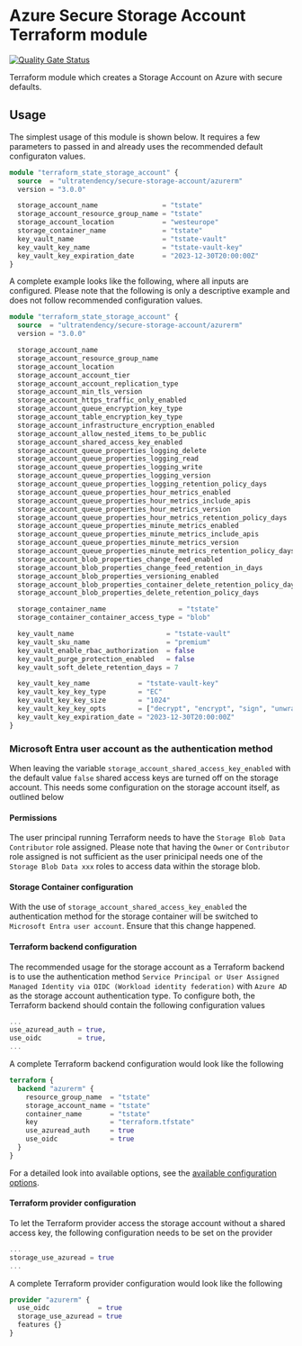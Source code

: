 # Azure Secure Storage Account Terraform module

[![Quality Gate Status](https://sonarcloud.io/api/project_badges/measure?project=ultratendency_terraform-azurerm-secure-storage-account&metric=alert_status)](https://sonarcloud.io/summary/new_code?id=ultratendency_terraform-azurerm-secure-storage-account)

Terraform module which creates a Storage Account on Azure with secure defaults.

## Usage

The simplest usage of this module is shown below. It requires a few parameters to passed in and
already uses the recommended default configuraton values.

```terraform
module "terraform_state_storage_account" {
  source  = "ultratendency/secure-storage-account/azurerm"
  version = "3.0.0"

  storage_account_name                = "tstate"
  storage_account_resource_group_name = "tstate"
  storage_account_location            = "westeurope"
  storage_container_name              = "tstate"
  key_vault_name                      = "tstate-vault"
  key_vault_key_name                  = "tstate-vault-key"
  key_vault_key_expiration_date       = "2023-12-30T20:00:00Z"
}
```

A complete example looks like the following, where all inputs are configured. Please note that the
following is only a descriptive example and does not follow recommended configuration values.

```terraform
module "terraform_state_storage_account" {
  source  = "ultratendency/secure-storage-account/azurerm"
  version = "3.0.0"

  storage_account_name                                                   = "tstate"
  storage_account_resource_group_name                                    = "tstate"
  storage_account_location                                               = "westeurope"
  storage_account_account_tier                                           = "Premium"
  storage_account_account_replication_type                               = "GRS"
  storage_account_min_tls_version                                        = "TLS1_1"
  storage_account_https_traffic_only_enabled                             = false
  storage_account_queue_encryption_key_type                              = "Account"
  storage_account_table_encryption_key_type                              = "Account"
  storage_account_infrastructure_encryption_enabled                      = true
  storage_account_allow_nested_items_to_be_public                        = true
  storage_account_shared_access_key_enabled                              = true
  storage_account_queue_properties_logging_delete                        = false
  storage_account_queue_properties_logging_read                          = false
  storage_account_queue_properties_logging_write                         = false
  storage_account_queue_properties_logging_version                       = "1.0"
  storage_account_queue_properties_logging_retention_policy_days         = 20
  storage_account_queue_properties_hour_metrics_enabled                  = false
  storage_account_queue_properties_hour_metrics_include_apis             = false
  storage_account_queue_properties_hour_metrics_version                  = "1.0"
  storage_account_queue_properties_hour_metrics_retention_policy_days    = 20
  storage_account_queue_properties_minute_metrics_enabled                = false
  storage_account_queue_properties_minute_metrics_include_apis           = false
  storage_account_queue_properties_minute_metrics_version                = "1.0"
  storage_account_queue_properties_minute_metrics_retention_policy_days  = 20
  storage_account_blob_properties_change_feed_enabled                    = false
  storage_account_blob_properties_change_feed_retention_in_days          = 14
  storage_account_blob_properties_versioning_enabled                     = false
  storage_account_blob_properties_container_delete_retention_policy_days = 14
  storage_account_blob_properties_delete_retention_policy_days           = 14

  storage_container_name                  = "tstate"
  storage_container_container_access_type = "blob"

  key_vault_name                       = "tstate-vault"
  key_vault_sku_name                   = "premium"
  key_vault_enable_rbac_authorization  = false
  key_vault_purge_protection_enabled   = false
  key_vault_soft_delete_retention_days = 7

  key_vault_key_name            = "tstate-vault-key"
  key_vault_key_key_type        = "EC"
  key_vault_key_key_size        = "1024"
  key_vault_key_key_opts        = ["decrypt", "encrypt", "sign", "unwrapKey", "verify"]
  key_vault_key_expiration_date = "2023-12-30T20:00:00Z"
}
```

### Microsoft Entra user account as the authentication method

When leaving the variable `storage_account_shared_access_key_enabled` with the default value
`false` shared access keys are turned off on the storage account. This needs some configuration on
the storage account itself, as outlined below

#### Permissions

The user principal running Terraform needs to have the `Storage Blob Data Contributor` role
assigned. Please note that having the `Owner` or `Contributor` role assigned is not sufficient as
the user prinicipal needs one of the `Storage Blob Data xxx` roles to access data within the
storage blob.

#### Storage Container configuration

With the use of `storage_account_shared_access_key_enabled` the authentication method for the
storage container will be switched to `Microsoft Entra user account`. Ensure that this change
happened.

#### Terraform backend configuration

The recommended usage for the storage account as a Terraform backend is to use the authentication
method `Service Principal or User Assigned Managed Identity via OIDC (Workload identity federation)`
with `Azure AD` as the storage account authentication type. To configure both, the Terraform
backend should contain the following configuration values

```terraform
...
use_azuread_auth = true,
use_oidc         = true,
...
```

A complete Terraform backend configuration would look like the following

```terraform
terraform {
  backend "azurerm" {
    resource_group_name  = "tstate"
    storage_account_name = "tstate"
    container_name       = "tstate"
    key                  = "terraform.tfstate"
    use_azuread_auth     = true
    use_oidc             = true
  }
}
```

For a detailed look into available options, see the
[available configuration options](https://developer.hashicorp.com/terraform/language/settings/backends/azurerm).

#### Terraform provider configuration

To let the Terraform provider access the storage account without a shared access key, the following
configuration needs to be set on the provider

```terraform
...
storage_use_azuread = true
...
```

A complete Terraform provider configuration would look like the following

```terraform
provider "azurerm" {
  use_oidc            = true
  storage_use_azuread = true
  features {}
}
```

